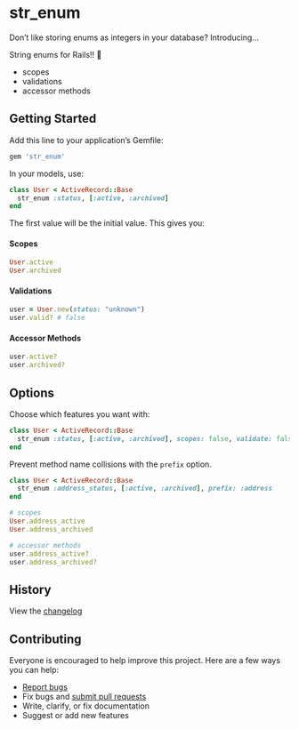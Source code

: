 # str_enum

Don’t like storing enums as integers in your database? Introducing...

String enums for Rails!! :tada:

- scopes
- validations
- accessor methods

## Getting Started

Add this line to your application’s Gemfile:

```ruby
gem 'str_enum'
```

In your models, use:

```ruby
class User < ActiveRecord::Base
  str_enum :status, [:active, :archived]
end
```

The first value will be the initial value. This gives you:

#### Scopes

```ruby
User.active
User.archived
```

#### Validations

```ruby
user = User.new(status: "unknown")
user.valid? # false
```

#### Accessor Methods

```ruby
user.active?
user.archived?
```

## Options

Choose which features you want with:

```ruby
class User < ActiveRecord::Base
  str_enum :status, [:active, :archived], scopes: false, validate: false, accessor_methods: false
end
```

Prevent method name collisions with the `prefix` option.

```ruby
class User < ActiveRecord::Base
  str_enum :address_status, [:active, :archived], prefix: :address
end

# scopes
User.address_active
User.address_archived

# accessor methods
user.address_active?
user.address_archived?
```

## History

View the [changelog](https://github.com/ankane/str_enum/blob/master/CHANGELOG.md)

## Contributing

Everyone is encouraged to help improve this project. Here are a few ways you can help:

- [Report bugs](https://github.com/ankane/str_enum/issues)
- Fix bugs and [submit pull requests](https://github.com/ankane/str_enum/pulls)
- Write, clarify, or fix documentation
- Suggest or add new features
